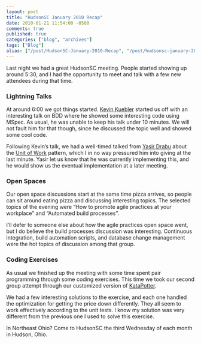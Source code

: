```yaml
---
layout: post
title: "HudsonSC January 2010 Recap"
date: 2010-01-21 11:54:00 -0500
comments: true
published: true
categories: ["blog", "archives"]
tags: ["Blog"]
alias: ["/post/HudsonSC-January-2010-Recap", "/post/hudsonsc-january-2010-recap"]
---
```

<!-- more -->

<p>Last night we had a great HudsonSC meeting. People started showing up around 5:30, and I had the opportunity to meet and talk with a few new attendees during that time.</p>
<h3>Lightning Talks</h3>
<p>At around 6:00 we got things started. <a href="http://twitter.com/kevinkuebler" target="_blank">Kevin Kuebler</a> started us off with an interesting talk on BDD where he showed some interesting code using MSpec. As usual, he was unable to keep his talk under 10 minutes. We will not fault him for that though, since he discussed the topic well and showed some cool code.</p>
<p>Following Kevin&rsquo;s talk, we had a well-timed talked from <a href="http://twitter.com/yasirdrabu" target="_blank">Yasir Drabu</a> about the <a href="http://www.martinfowler.com/eaaCatalog/unitOfWork.html" target="_blank">Unit of Work</a> pattern, which I in no way pressured him into giving at the last minute. Yasir let us know that he was currently implementing this, and he would show us the eventual implementation at a later meeting.</p>
<h3>Open Spaces</h3>
<p>Our open space discussions start at the same time pizza arrives, so people can sit around eating pizza and discussing interesting topics. The selected topics of the evening were &ldquo;How to promote agile practices at your workplace&rdquo; and &ldquo;Automated build processes&rdquo;.</p>
<p>I&rsquo;ll defer to someone else about how the agile practices open space went, but I do believe the build processes discussion was interesting. Continuous integration, build automation scripts, and database change management were the hot topics of discussion among that group.</p>
<h3>Coding Exercises</h3>
<p>As usual we finished up the meeting with some time spent pair programming through some coding exercises. This time we took our second group attempt through our customized version of <a href="http://codingdojo.org/cgi-bin/wiki.pl?KataPotter" target="_blank">KataPotter</a>.</p>
<p>We had a few interesting solutions to the exercise, and each one handled the optimization for getting the price down differently. They all seem to work effectively according to the unit tests. I know my solution was very different from the previous one I used to solve this exercise.</p>
<p>In Northeast Ohio? Come to HudsonSC the third Wednesday of each month in Hudson, Ohio.</p>
